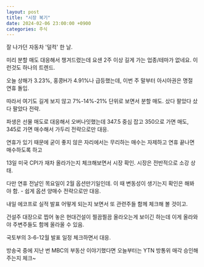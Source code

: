 ```yaml
---
layout: post
title: "시장 복기"
date: 2024-02-06 23:00:00 +0900
categories: 주식
---
```


잘 나가던 자동차 '덜컥' 한 날.

미리 분할 매도 대응해서 챙겨드렸는데 요샌 2주 이상 길게 가는 업종/테마가 없네요. 이런것도 하나의 트렌드.


오늘 상해가 3.23%, 홍콩H가 4.91%나 급등했는데, 이번 주 말부터 아시아권은 명절 연휴 돌입.

따라서 여기도 길게 보지 않고 7%-14%-21% 단위로 보면서 분할 매도. 샀다 팔았다 샀다 팔았다 전략.


파생은 선물 매도로 대응해서 오버나잇했는데 347.5 중심 잡고 350으로 가면 매도, 345로 가면 매수해서 가두리 전략으로만 대응.

연휴가 있기 때문에 굳이 좋지 않은 자리에서는 무리하는 매수는 자제하고 연휴 끝나면 매수하도록 하고

13일 미국 CPI가 재차 올라가는지 체크해보면서 시장 확인. 시장은 전반적으로 소강 상태.

다만 연휴 전날인 목요일이 2월 옵션만기일인데. 이 때 변동성이 생기는지 확인은 해봐야 함. - 쉽게 옵션 양매수 전략으로만 대응.


내일 에코프로 실적 발표 어떻게 되는지 보면서 또 관련주들 함께 체크해 볼 것이고.

건설주 대장으로 찝어 놓은 현대건설이 찔끔찔끔 올라오는게 보이긴 하는데 이게 올라와야 주변주들도 함께 올라올 수 있음.

국토부의 3-6-12월 발표 일정 체크하면서 대응.


방송국 중에 지난 번 MBC의 부동산 이야기했다면 오늘부터는 YTN 방통위 매각 승인해주는지 체크~
